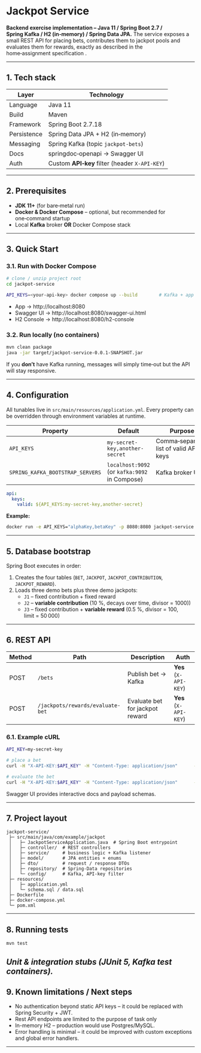 # Jackpot Service

**Backend exercise implementation – Java 11 / Spring Boot 2.7 / Spring Kafka / H2 (in‑memory) / Spring Data JPA.**  The service exposes a small REST API for placing bets, contributes them to jackpot pools and evaluates them for rewards, exactly as described in the home‑assignment specification .

---

## 1. Tech stack

| Layer       | Technology                                     |
| ----------- | ---------------------------------------------- |
| Language    | Java 11                                        |
| Build       | Maven                                          |
| Framework   | Spring Boot 2.7.18                             |
| Persistence | Spring Data JPA + H2 (in‑memory)               |
| Messaging   | Spring Kafka (topic `jackpot-bets`)                        |
| Docs        | springdoc‑openapi → Swagger UI                 |
| Auth        | Custom **API‑key** filter (header `X‑API‑KEY`) |

---

## 2. Prerequisites

- **JDK 11+** (for bare‑metal run)
- **Docker & Docker Compose** – optional, but recommended for one‑command startup
- Local **Kafka** broker **OR** Docker Compose stack

---

## 3. Quick Start

### 3.1. Run with Docker Compose

```bash
# clone / unzip project root
cd jackpot-service

API_KEYS=<your-api-key> docker compose up --build        # Kafka + app in one shot
```

- App → http://localhost:8080
- Swagger UI → http://localhost:8080/swagger-ui.html
- H2 Console → http://localhost:8080/h2-console

### 3.2. Run locally (no containers)

```bash
mvn clean package
java -jar target/jackpot-service-0.0.1-SNAPSHOT.jar
```

If you **don’t** have Kafka running, messages will simply time‑out but the API will stay responsive.

---

## 4. Configuration

All tunables live in `src/main/resources/application.yml`.  Every property can be overridden through environment variables at runtime.

| Property                         | Default                                       | Purpose                                |
| -------------------------------- | --------------------------------------------- | -------------------------------------- |
| `API_KEYS`                       | `my-secret-key,another-secret`                | Comma‑separated list of valid API keys |
| `SPRING_KAFKA_BOOTSTRAP_SERVERS` | `localhost:9092` (or `kafka:9092` in Compose) | Kafka broker URL                       |

```yaml
api:
  keys:
    valid: ${API_KEYS:my-secret-key,another-secret}
```

**Example:**

```bash
docker run -e API_KEYS="alphaKey,betaKey" -p 8080:8080 jackpot-service:latest
```

---

## 5. Database bootstrap

Spring Boot executes in order:

1. Creates the four tables (`BET`, `JACKPOT`, `JACKPOT_CONTRIBUTION`, `JACKPOT_REWARD`).
2. Loads three demo bets plus three demo jackpots:
   - `J1` – fixed contribution + fixed reward
   - `J2` – **variable contribution** (10 %, decays over time, divisor = 1000))
   - `J3` – fixed contribution + **variable reward** (0.5 %, divisor = 100, limit = 50 000)

---

## 6. REST API

| Method | Path                                   | Description                     | Auth                  |
| ------ | -------------------------------------- | ------------------------------- | --------------------- |
| POST   | `/bets`                                | Publish bet → Kafka             | **Yes** (`X-API-KEY`) |
| POST   | `/jackpots/rewards/evaluate-bet`       | Evaluate bet for jackpot reward | **Yes** (`X-API-KEY`)              |

### 6.1. Example cURL

```bash
API_KEY=my-secret-key

# place a bet
curl -H "X-API-KEY:$API_KEY" -H "Content-Type: application/json"      -d '{"userId":"U1","jackpotId":"J1","amount":10}'      http://localhost:8080/bets

# evaluate the bet
curl -H "X-API-KEY:$API_KEY" -H "Content-Type: application/json"      -d '{"betId":"{betId}"}'      http://localhost:8080/jackpots/rewards/evaluate-bet
```

Swagger UI provides interactive docs and payload schemas.

---

## 7. Project layout

```
jackpot-service/
 ├─ src/main/java/com/example/jackpot
 │   ├─ JackpotServiceApplication.java  # Spring Boot entrypoint
 │   ├─ controller/  # REST controllers
 │   ├─ service/     # business logic + Kafka listener
 │   ├─ model/       # JPA entities + enums
 │   ├─ dto/         # request / response DTOs
 │   ├─ repository/  # Spring‑Data repositories
 │   └─ config/      # Kafka, API‑key filter
 ├─ resources/
 │   ├─ application.yml
 │   └─ schema.sql / data.sql
 ├─ Dockerfile
 ├─ docker-compose.yml
 └─ pom.xml
```

---

## 8. Running tests

```bash
mvn test
```

*Unit & integration stubs (JUnit 5, Kafka test containers).*
---

## 9. Known limitations / Next steps

- No authentication beyond static API keys – it could be replaced with Spring Security + JWT.
- Rest API endpoints are limited to the purpose of task only
- In-memory H2 – production would use Postgres/MySQL.
- Error handling is minimal – it could be improved with custom exceptions and global error handlers.

---

